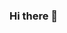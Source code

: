 ### Hi there 👋

<!--
**6les/6les** is a ✨ _special_ ✨ repository because its `README.md` (this file) appears on your GitHub profile.

Here are some ideas to get you started:

- 🔭 I’m currently working on First Year Seminar
- 🌱 I’m currently learning Computer Science
- 👯 I’m looking to collaborate on homeworks
- 🤔 I’m looking for help with understanding computer science
- 💬 Ask me about what sports I watch
- 📫 How to reach me: by email (alawadhi.e@northeastern.edu)
- 😄 Pronouns: he/him
- ⚡ Fun fact: I was a boy scout
-->
